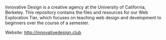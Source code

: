 Innovative Design is a creative agency at the University of California, Berkeley. This repository contains the files and resources for our Web Exploration Tier, which focuses on teaching web design and development to beginners over the course of a semester.

Website:
<http://innovativedesign.club>
